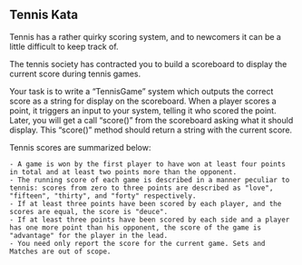 ## Tennis Kata

Tennis has a rather quirky scoring system, and to newcomers it can be a little difficult to keep track of.

The tennis society has contracted you to build a scoreboard to display the current score during tennis games.

Your task is to write a “TennisGame” system which outputs the correct score as a string for display on the scoreboard. When a player scores a point, it triggers an input to your system, telling it who scored the point. Later, you will get a call “score()” from the scoreboard asking what it should display. This “score()” method should return a string with the current score.

Tennis scores are summarized below:

    - A game is won by the first player to have won at least four points in total and at least two points more than the opponent.
    - The running score of each game is described in a manner peculiar to tennis: scores from zero to three points are described as "love", "fifteen", "thirty", and "forty" respectively.
    - If at least three points have been scored by each player, and the scores are equal, the score is "deuce".
    - If at least three points have been scored by each side and a player has one more point than his opponent, the score of the game is "advantage" for the player in the lead.
    - You need only report the score for the current game. Sets and Matches are out of scope.
